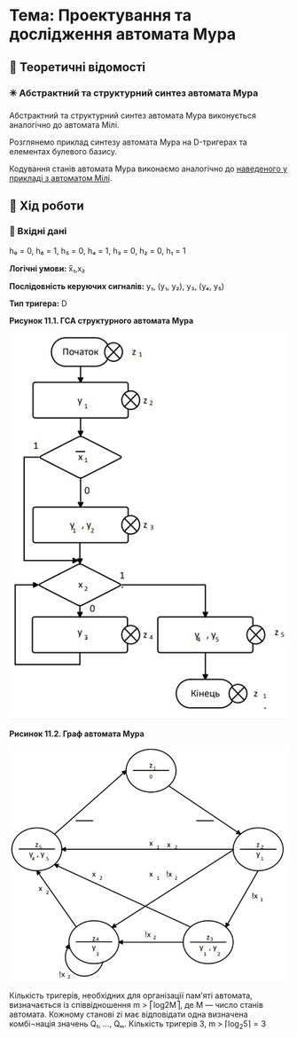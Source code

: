 # Тема: Проектування та дослідження автомата Мура

## 📘 Теоретичні відомості

### ✳️ Абстрактний та структурний синтез автомата Мура

Абстрактний та структурний синтез автомата Мура виконується аналогічно до автомата Мілі.

Розглянемо приклад синтезу автомата Мура на D-тригерах та елементах булевого базису.

Кодування станів автомата Мура виконаємо аналогічно до [наведеного у прикладі з автоматом Мілі](https://github.com/chadowgg/-UA-Design-and-research-of-the-Milli-automaton).


## 🧪 Хід роботи

### 🔢 Вхідні дані

h₉ = 0, h₆ = 1, h₅ = 0, h₄ = 1, h₃ = 0, h₂ = 0, h₁ = 1

**Логічні умови:** x̅₁,x₂

**Послідовність керуючих сигналів:** y₁, (y₁, y₂), y₃, (y₄, y₅)

**Тип тригера:** D

**Рисунок 11.1. ГСА структурного автомата Мура**

![](GSA-of-Moore's-structural-automaton.jpg)

**Рисинок 11.2. Граф автомата Мура**

![](Moore-Automaton-Graph.jpg)


Кількість тригерів, необхідних для організації пам'яті автомата, визначається із співвідношення m > ⎡log2M⎤, де М — число станів автомата. Кожному станові zi має відповідати одна визначена комбі¬нація значень Q₁, ..., Qₘ. Кількість тригерів 3, m > $\lceil \log_2{5} \rceil = 3$
